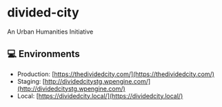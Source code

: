 # divided-city
An Urban Humanities Initiative

## :computer: Environments
- Production: [https://thedividedcity.com/](https://thedividedcity.com/)
- Staging: [http://dividedcitystg.wpengine.com/](http://dividedcitystg.wpengine.com/)
- Local: [https://dividedcity.local/](https://dividedcity.local/)

